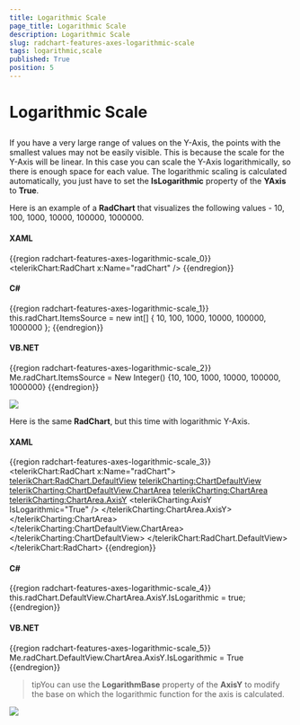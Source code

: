 ```yaml
---
title: Logarithmic Scale
page_title: Logarithmic Scale
description: Logarithmic Scale
slug: radchart-features-axes-logarithmic-scale
tags: logarithmic,scale
published: True
position: 5
---
```


# Logarithmic Scale



## 

If you have a very large range of values on the Y-Axis, the points with the smallest values may not be easily visible. This is because the scale for the Y-Axis will be linear. In this case you can scale the Y-Axis logarithmically, so there is enough space for each value. The logarithmic scaling is calculated automatically, you just have to set the __IsLogarithmic__ property of the __YAxis__ to __True__.

Here is an example of a __RadChart__ that visualizes the following values - 10, 100, 1000, 10000, 100000, 1000000.

#### __XAML__

{{region radchart-features-axes-logarithmic-scale_0}}
	<telerikChart:RadChart x:Name="radChart" />
	{{endregion}}



#### __C#__

{{region radchart-features-axes-logarithmic-scale_1}}
	this.radChart.ItemsSource = new int[] { 10, 100, 1000, 10000, 100000, 1000000 };
	{{endregion}}



#### __VB.NET__

{{region radchart-features-axes-logarithmic-scale_2}}
	Me.radChart.ItemsSource = New Integer() {10, 100, 1000, 10000, 100000, 1000000}
	{{endregion}}

![](images/RadChart_Features_Axes_Logarithmic_Scale_01.png)

Here is the same __RadChart__, but this time with logarithmic Y-Axis.

#### __XAML__

{{region radchart-features-axes-logarithmic-scale_3}}
	<telerikChart:RadChart x:Name="radChart">
	    <telerikChart:RadChart.DefaultView>
	        <telerikCharting:ChartDefaultView>
	            <telerikCharting:ChartDefaultView.ChartArea>
	                <telerikCharting:ChartArea>
	                    <telerikCharting:ChartArea.AxisY>
	                        <telerikCharting:AxisY IsLogarithmic="True" />
	                    </telerikCharting:ChartArea.AxisY>
	                </telerikCharting:ChartArea>
	            </telerikCharting:ChartDefaultView.ChartArea>
	        </telerikCharting:ChartDefaultView>
	    </telerikChart:RadChart.DefaultView>
	</telerikChart:RadChart>
	{{endregion}}



#### __C#__

{{region radchart-features-axes-logarithmic-scale_4}}
	this.radChart.DefaultView.ChartArea.AxisY.IsLogarithmic = true;
	{{endregion}}



#### __VB.NET__

{{region radchart-features-axes-logarithmic-scale_5}}
	Me.radChart.DefaultView.ChartArea.AxisY.IsLogarithmic = True
	{{endregion}}



>tipYou can use the __LogarithmBase__ property of the __AxisY__ to modify the base on which the logarithmic function for the axis is calculated.

![](images/RadChart_Features_Axes_Logarithmic_Scale_02.png)
